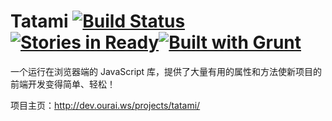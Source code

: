 # Tatami [![Build Status](https://travis-ci.org/ourai/tatami.png?branch=master)](https://travis-ci.org/ourai/tatami)[![Stories in Ready](https://badge.waffle.io/ourai/tatami.png?label=ready)](https://waffle.io/ourai/tatami)[![Built with Grunt](https://cdn.gruntjs.com/builtwith.png)](http://gruntjs.com/)

一个运行在浏览器端的 JavaScript 库，提供了大量有用的属性和方法使新项目的前端开发变得简单、轻松！

项目主页：<http://dev.ourai.ws/projects/tatami/>
